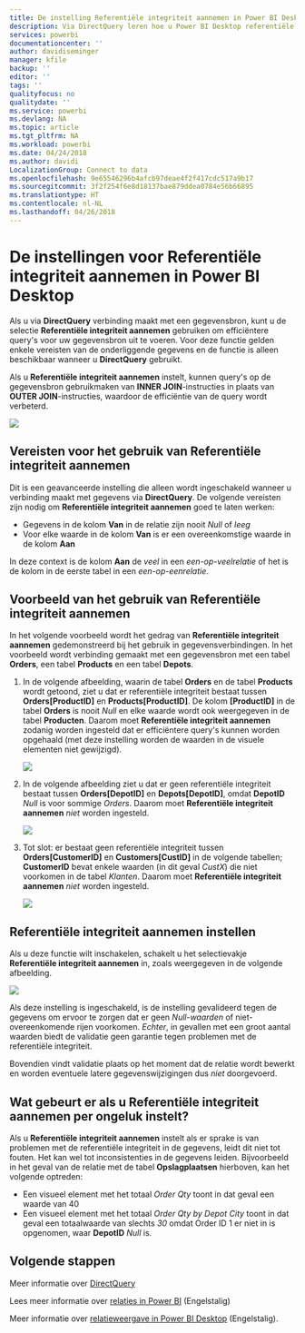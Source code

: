 ```yaml
---
title: De instelling Referentiële integriteit aannemen in Power BI Desktop
description: Via DirectQuery leren hoe u Power BI Desktop referentiële integriteit kunt laten aannemen
services: powerbi
documentationcenter: ''
author: davidiseminger
manager: kfile
backup: ''
editor: ''
tags: ''
qualityfocus: no
qualitydate: ''
ms.service: powerbi
ms.devlang: NA
ms.topic: article
ms.tgt_pltfrm: NA
ms.workload: powerbi
ms.date: 04/24/2018
ms.author: davidi
LocalizationGroup: Connect to data
ms.openlocfilehash: 9e65546296b4afcb97deae4f2f417cdc517a9b17
ms.sourcegitcommit: 3f2f254f6e8d18137bae879ddea0784e56b66895
ms.translationtype: HT
ms.contentlocale: nl-NL
ms.lasthandoff: 04/26/2018
---
```

# <a name="assume-referential-integrity-settings-in-power-bi-desktop"></a>De instellingen voor Referentiële integriteit aannemen in Power BI Desktop
Als u via **DirectQuery** verbinding maakt met een gegevensbron, kunt u de selectie **Referentiële integriteit aannemen** gebruiken om efficiëntere query's voor uw gegevensbron uit te voeren. Voor deze functie gelden enkele vereisten van de onderliggende gegevens en de functie is alleen beschikbaar wanneer u **DirectQuery** gebruikt.

Als u **Referentiële integriteit aannemen** instelt, kunnen query's op de gegevensbron gebruikmaken van **INNER JOIN**-instructies in plaats van **OUTER JOIN**-instructies, waardoor de efficiëntie van de query wordt verbeterd.

![](media/desktop-assume-referential-integrity/assume-referential-integrity_1.png)

## <a name="requirements-for-using-assume-referential-integrity"></a>Vereisten voor het gebruik van Referentiële integriteit aannemen
Dit is een geavanceerde instelling die alleen wordt ingeschakeld wanneer u verbinding maakt met gegevens via **DirectQuery**. De volgende vereisten zijn nodig om **Referentiële integriteit aannemen** goed te laten werken:

* Gegevens in de kolom **Van** in de relatie zijn nooit *Null* of *leeg*
* Voor elke waarde in de kolom **Van** is er een overeenkomstige waarde in de kolom **Aan**

In deze context is de kolom **Aan** de *veel* in een *een-op-veelrelatie* of het is de kolom in de eerste tabel in een *een-op-eenrelatie*.

## <a name="example-of-using-assume-referential-integrity"></a>Voorbeeld van het gebruik van Referentiële integriteit aannemen
In het volgende voorbeeld wordt het gedrag van **Referentiële integriteit aannemen** gedemonstreerd bij het gebruik in gegevensverbindingen. In het voorbeeld wordt verbinding gemaakt met een gegevensbron met een tabel **Orders**, een tabel **Products** en een tabel **Depots**.

1. In de volgende afbeelding, waarin de tabel **Orders** en de tabel **Products** wordt getoond, ziet u dat er referentiële integriteit bestaat tussen **Orders[ProductID]** en **Products[ProductID]**. De kolom **[ProductID]** in de tabel **Orders** is nooit *Null* en elke waarde wordt ook weergegeven in de tabel **Producten**. Daarom moet **Referentiële integriteit aannemen** zodanig worden ingesteld dat er efficiëntere query's kunnen worden opgehaald (met deze instelling worden de waarden in de visuele elementen niet gewijzigd).
   
   ![](media/desktop-assume-referential-integrity/assume-referential-integrity_2.png)
2. In de volgende afbeelding ziet u dat er geen referentiële integriteit bestaat tussen **Orders[DepotID]** en **Depots[DepotID]**, omdat **DepotID** *Null* is voor sommige *Orders*. Daarom moet **Referentiële integriteit aannemen** *niet* worden ingesteld.
   
   ![](media/desktop-assume-referential-integrity/assume-referential-integrity_3.png)
3. Tot slot: er bestaat geen referentiële integriteit tussen **Orders[CustomerID]** en **Customers[CustID]** in de volgende tabellen; **CustomerID** bevat enkele waarden (in dit geval *CustX*) die niet voorkomen in de tabel *Klanten*. Daarom moet **Referentiële integriteit aannemen** *niet* worden ingesteld.
   
   ![](media/desktop-assume-referential-integrity/assume-referential-integrity_4.png)

## <a name="setting-assume-referential-integrity"></a>Referentiële integriteit aannemen instellen
Als u deze functie wilt inschakelen, schakelt u het selectievakje **Referentiële integriteit aannemen** in, zoals weergegeven in de volgende afbeelding.

![](media/desktop-assume-referential-integrity/assume-referential-integrity_1.png)

Als deze instelling is ingeschakeld, is de instelling gevalideerd tegen de gegevens om ervoor te zorgen dat er geen *Null-waarden* of niet-overeenkomende rijen voorkomen. *Echter*, in gevallen met een groot aantal waarden biedt de validatie geen garantie tegen problemen met de referentiële integriteit.

Bovendien vindt validatie plaats op het moment dat de relatie wordt bewerkt en worden eventuele latere gegevenswijzigingen dus *niet* doorgevoerd.

## <a name="what-happens-if-you-incorrectly-set-assume-referential-integrity"></a>Wat gebeurt er als u Referentiële integriteit aannemen per ongeluk instelt?
Als u **Referentiële integriteit aannemen** instelt als er sprake is van problemen met de referentiële integriteit in de gegevens, leidt dit niet tot fouten. Het kan wel tot inconsistenties in de gegevens leiden. Bijvoorbeeld in het geval van de relatie met de tabel **Opslagplaatsen** hierboven, kan het volgende optreden:

* Een visueel element met het totaal *Order Qty* toont in dat geval een waarde van 40
* Een visueel element met het totaal *Order Qty by Depot City* toont in dat geval een totaalwaarde van slechts *30* omdat Order ID 1 er niet in is opgenomen, waar **DepotID** *Null* is.

## <a name="next-steps"></a>Volgende stappen
Meer informatie over [DirectQuery](desktop-use-directquery.md)

Lees meer informatie over [relaties in Power BI](desktop-create-and-manage-relationships.md) (Engelstalig)

Meer informatie over [relatieweergave in Power BI Desktop](desktop-relationship-view.md) (Engelstalig).

